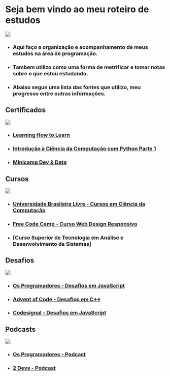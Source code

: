 # Seja bem vindo ao meu roteiro de estudos

<img src="https://i.pinimg.com/originals/4c/9d/18/4c9d18133b0445378f8c8dadf82d382a.png">

- ### Aqui faço a organização e acompanhamento de meus estudos na área de programação.

- ### Tambem utilizo como uma forma de metrificar e tomar notas sobre o que estou estudando.

- ### Abaixo segue uma lista das fontes que utilizo, meu progresso entre outras informações.

## Certificados
<img src="https://i.pinimg.com/originals/dc/4b/24/dc4b24f1c2a110d7004d3317b948608f.png">
  
- ### [Learning How to Learn](https://github.com/ValdineiJunior/roteiro-de-estudos/issues/51)
- ### [Introdução à Ciência da Computação com Python Parte 1](https://github.com/ValdineiJunior/roteiro-de-estudos/issues/78)
- ### [Minicamp Dev & Data](https://github.com/ValdineiJunior/roteiro-de-estudos/issues/79)

## Cursos
<img src="https://i.pinimg.com/originals/be/71/98/be7198d8041cd634aad98b501690a8de.png">
  
- ### [Universidade Brasileira Livre  - Cursos em Ciência da Computação](https://github.com/ValdineiJunior/roteiro-de-estudos/issues/1)

- ### [Free Code Camp - Curso Web Design Responsivo](https://github.com/ValdineiJunior/roteiro-de-estudos/issues/2)

- ### [Curso Superior de Tecnologia em Análise e Desenvolvimento de Sistemas]

## Desafios
<img src="https://i.pinimg.com/originals/1d/a4/d7/1da4d788716cfd18e196e0458fe89c60.png">

- ### [Os Programadores - Desafios em JavaScript](https://github.com/ValdineiJunior/roteiro-de-estudos/issues/3)

- ### [Advent of Code - Desafios em C++](https://github.com/ValdineiJunior/roteiro-de-estudos/issues/27)

- ### [Codesignal - Desafios em JavaScript](https://github.com/ValdineiJunior/roteiro-de-estudos/issues/40)
  
## Podcasts
<img src="https://i.pinimg.com/originals/87/50/c7/8750c7e6782538a67c39156fb5716054.png">

- ### [Os Programadores - Podcast](https://github.com/ValdineiJunior/roteiro-de-estudos/issues/6)
- ### [2 Devs - Podcast](https://github.com/ValdineiJunior/roteiro-de-estudos/issues/7)

